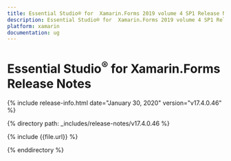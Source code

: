 ```yaml
---
title: Essential Studio® for  Xamarin.Forms 2019 volume 4 SP1 Release Notes  
description: Essential Studio® for  Xamarin.Forms 2019 volume 4 SP1 Release Notes  
platform: xamarin
documentation: ug
---
```


# Essential Studio<sup>®</sup> for  Xamarin.Forms  Release Notes  

{% include release-info.html date="January 30, 2020"  version="v17.4.0.46" %} 


{% directory path: _includes/release-notes/v17.4.0.46 %}

{% include {{file.url}} %}

{% enddirectory %}